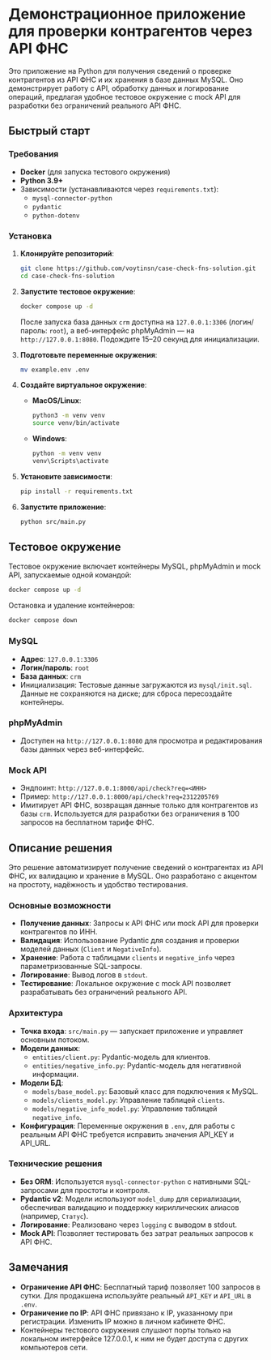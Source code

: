 # Демонстрационное приложение для проверки контрагентов через API ФНС

Это приложение на Python для получения сведений о проверке контрагентов из API ФНС и их хранения в базе данных MySQL. Оно демонстрирует работу с API, обработку данных и логирование операций, предлагая удобное тестовое окружение с mock API для разработки без ограничений реального API ФНС.

## Быстрый старт

### Требования
- **Docker** (для запуска тестового окружения)
- **Python 3.9+**
- Зависимости (устанавливаются через `requirements.txt`):
  - `mysql-connector-python`
  - `pydantic`
  - `python-dotenv`

### Установка
1. **Клонируйте репозиторий**:
   ```bash
   git clone https://github.com/voytinsn/case-check-fns-solution.git
   cd case-check-fns-solution
   ```

2. **Запустите тестовое окружение**:
   ```bash
   docker compose up -d
   ```
   После запуска база данных `crm` доступна на `127.0.0.1:3306` (логин/пароль: `root`), а веб-интерфейс phpMyAdmin — на `http://127.0.0.1:8080`. Подождите 15–20 секунд для инициализации.

3. **Подготовьте переменные окружения**:
   ```bash
   mv example.env .env
   ```

4. **Создайте виртуальное окружение**:
   - **MacOS/Linux**:
     ```bash
     python3 -m venv venv
     source venv/bin/activate
     ```
   - **Windows**:
     ```cmd
     python -m venv venv
     venv\Scripts\activate
     ```

5. **Установите зависимости**:
   ```bash
   pip install -r requirements.txt
   ```

6. **Запустите приложение**:
   ```bash
   python src/main.py
   ```

## Тестовое окружение

Тестовое окружение включает контейнеры MySQL, phpMyAdmin и mock API, запускаемые одной командой:
```bash
docker compose up -d
```

Остановка и удаление контейнеров:
```bash
docker compose down
```

### MySQL
- **Адрес**: `127.0.0.1:3306`
- **Логин/пароль**: `root`
- **База данных**: `crm`
- Инициализация: Тестовые данные загружаются из `mysql/init.sql`. Данные не сохраняются на диске; для сброса пересоздайте контейнеры.

### phpMyAdmin
- Доступен на `http://127.0.0.1:8080` для просмотра и редактирования базы данных через веб-интерфейс.

### Mock API
- Эндпоинт: `http://127.0.0.1:8000/api/check?req=<ИНН>`
- Пример: `http://127.0.0.1:8000/api/check?req=2312205769`
- Имитирует API ФНС, возвращая данные только для контрагентов из базы `crm`. Используется для разработки без ограничения в 100 запросов на бесплатном тарифе ФНС.

## Описание решения

Это решение автоматизирует получение сведений о контрагентах из API ФНС, их валидацию и хранение в MySQL. Оно разработано с акцентом на простоту, надёжность и удобство тестирования.

### Основные возможности
- **Получение данных**: Запросы к API ФНС или mock API для проверки контрагентов по ИНН.
- **Валидация**: Использование Pydantic для создания и проверки моделей данных (`Client` и `NegativeInfo`).
- **Хранение**: Работа с таблицами `clients` и `negative_info` через параметризованные SQL-запросы.
- **Логирование**: Вывод логов в `stdout`.
- **Тестирование**: Локальное окружение с mock API позволяет разрабатывать без ограничений реального API.

### Архитектура
- **Точка входа**: `src/main.py` — запускает приложение и управляет основным потоком.
- **Модели данных**:
  - `entities/client.py`: Pydantic-модель для клиентов.
  - `entities/negative_info.py`: Pydantic-модель для негативной информации.
- **Модели БД**:
  - `models/base_model.py`: Базовый класс для подключения к MySQL.
  - `models/clients_model.py`: Управление таблицей `clients`.
  - `models/negative_info_model.py`: Управление таблицей `negative_info`.
- **Конфигурация**: Переменные окружения в `.env`, для работы с реальным API ФНС требуется исправить значения API_KEY и API_URL.

### Технические решения
- **Без ORM**: Используется `mysql-connector-python` с нативными SQL-запросами для простоты и контроля.
- **Pydantic v2**: Модели используют `model_dump` для сериализации, обеспечивая валидацию и поддержку кириллических алиасов (например, `Статус`).
- **Логирование**: Реализовано через `logging` c выводом в stdout.
- **Mock API**: Позволяет тестировать без затрат реальных запросов к API ФНС.

## Замечания
- **Ограничение API ФНС**: Бесплатный тариф позволяет 100 запросов в сутки. Для продакшена используйте реальный `API_KEY` и `API_URL` в `.env`.
- **Ограничение по IP**: API ФНС привязано к IP, указанному при регистрации. Изменить IP можно в личном кабинете ФНС.
- Контейнеры тестового окружения слушают порты только на локальном интерфейсе 127.0.0.1, к ним не будет доступа с других компьютеров сети.